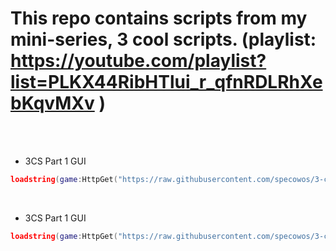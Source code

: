 # This repo contains scripts from my mini-series, 3 cool scripts. (playlist: https://youtube.com/playlist?list=PLKX44RibHTlui_r_qfnRDLRhXebKqvMXv )
<br/><br/>

- 3CS Part 1 GUI <br/>

```lua
loadstring(game:HttpGet("https://raw.githubusercontent.com/specowos/3-cool-scripts-repo/main/(3cs)%20part%202/GUI.lua"))()
```
<br/>

- 3CS Part 1 GUI <br/>

```lua
loadstring(game:HttpGet("https://raw.githubusercontent.com/specowos/3-cool-scripts-repo/main/(3cs)%20part%201/GUI.lua"))()
```
<br/>
